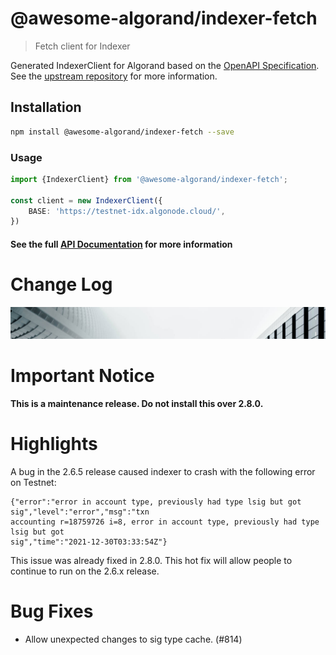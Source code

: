 
# @awesome-algorand/indexer-fetch
> Fetch client for Indexer

Generated IndexerClient for Algorand based on the [OpenAPI Specification](https://raw.githubusercontent.com/algorand/indexer/2.6.6/api/indexer.oas3.yml). 
See the [upstream repository](https://github.com/algorand/indexer) for more information.

## Installation

```bash
npm install @awesome-algorand/indexer-fetch --save
```

### Usage

```typescript
import {IndexerClient} from '@awesome-algorand/indexer-fetch';

const client = new IndexerClient({
    BASE: 'https://testnet-idx.algonode.cloud/',
})
```

#### See the full [API Documentation](https://awesome-algorand.github.io/algo-fetch/guides/clients/indexer/) for more information

# Change Log
![GitHub Logo](https://raw.githubusercontent.com/algorand/go-algorand/master/release/release-banner.jpg)

# Important Notice

**This is a maintenance release. Do not install this over 2.8.0.**

# Highlights

A bug in the 2.6.5 release caused indexer to crash with the following error on Testnet:

```
{"error":"error in account type, previously had type lsig but got sig","level":"error","msg":"txn
accounting r=18759726 i=8, error in account type, previously had type lsig but got
sig","time":"2021-12-30T03:33:54Z"}
```

This issue was already fixed in 2.8.0. This hot fix will allow people to continue to run on the 2.6.x release.

# Bug Fixes
* Allow unexpected changes to sig type cache. (#814)
